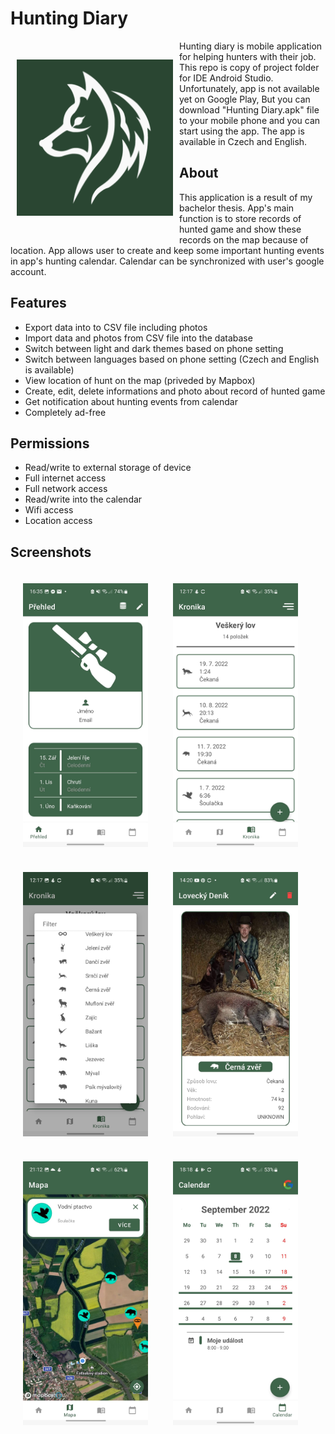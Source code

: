 # Hunting Diary

<img src="readme/ic_launcher_white_wolf-playstore.png" width="250" align="left" height="250" hspace="10" vspace="30">

Hunting diary is mobile application for helping hunters with their job. This repo is copy of project folder for IDE Android Studio. Unfortunately, app is not available yet on Google Play, But you can download "Hunting Diary.apk" file to your mobile phone and you can start using the app. The app is available in Czech and English.

## About
<div style="align:end;">
This application is a result of my bachelor thesis. App's main function is to store records of hunted game and show these records on the map because of   location. App allows user to create and keep some important hunting events in app's hunting calendar. Calendar can be synchronized with user's google  account.
</div>


## Features
 
 - Export data into to CSV file including photos
 - Import data and photos from CSV file into the database
 - Switch between light and dark themes based on phone setting
 - Switch between languages based on phone setting (Czech and English is available)
 - View location of hunt on the map (priveded by Mapbox)
 - Create, edit, delete informations and photo about record of hunted game
 - Get notification about hunting events from calendar
 - Completely ad-free

## Permissions

- Read/write to external storage of device
- Full internet access
- Full network access
- Read/write into the calendar
- Wifi access
- Location access

## Screenshots

<img src="/readme/homeScreenExample.jpg" align="left" width="200" hspace="20" vspace="20">
<img src="/readme/huntingChronicle.jpg" align="left" width="200" hspace="20" vspace="20">
<img src="/readme/animalEnums.jpg" align="left" width="200" hspace="20" vspace="20">
<img src="/readme/detailItemPart1.jpg" align="left" width="200" hspace="20" vspace="20">
<img src="/readme/detailAnimalMarker.jpg" align="left" width="200" hspace="20" vspace="20">
<img src="/readme/calendarExample.jpg" align="left" width="200" hspace="20" vspace="20">
